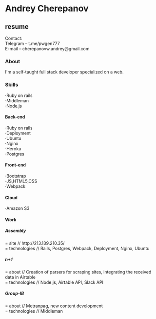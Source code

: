# Andrey Cherepanov
<h2>resume</h2> 
Contact:</br>
Telegram – t.me/pwgen777</br>
E-mail – cherepanovw.andrey@gmail.com</br>
<h3>About</h3>
I'm a self-taught full stack developer specialized on a web.
<h3>Skills</h3>
⋅Ruby on rails</br>
⋅Middleman</br>
⋅Node.js</br>
<h4>Back-end</h4>
⋅Ruby on rails</br>
⋅Deployment</br>
⋅Ubuntu</br>
⋅Nginx</br>
⋅Heroku</br>
⋅Postgres</br>
<h4>Front-end</h4>
⋅Bootstrap</br>
⋅JS,HTML5,CSS</br>
⋅Webpack</br>
<h4>Cloud</h4>
⋅Amazon S3</br>
<h4>Work</h4>
<h5>Assembly</h5>
  = site // http://213.139.210.35/ </br>
  = technologies // Rails, Postgres, Webpack, Deployment, Nginx, Ubuntu </br>
 <h5>n+1</h5>
  = about // Creation of parsers for scraping sites, integrating the received data in Airtable </br>
  = technologies // Node.js, Airtable API, Slack API </br>
 <h5>Group-IB</h5>
  = about // Metranpag, new content development </br>
  = technologies // Middleman </br>
